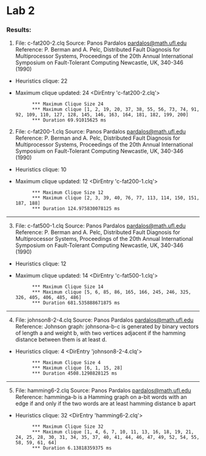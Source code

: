 # Lab 2

### Results:

1) File:  c-fat200-2.clq
Source: Panos Pardalos pardalos@math.ufl.edu
Reference: P. Berman and A. Pelc, Distributed Fault Diagnosis for
           Multiprocessor Systems, Proceedings of the 20th Annual
           International Symposium on Fault-Tolerant Computing
           Newcastle, UK, 340-346 (1990)

* Heuristics clique:  22

* Maximum clique updated:  24
<DirEntry 'c-fat200-2.clq'>

            *** Maximum Clique Size 24
            *** Maximum clique [1, 2, 19, 20, 37, 38, 55, 56, 73, 74, 91, 92, 109, 110, 127, 128, 145, 146, 163, 164, 181, 182, 199, 200]
            *** Duration 69.91015625 ms

2) File:  c-fat200-1.clq
Source: Panos Pardalos pardalos@math.ufl.edu
Reference: P. Berman and A. Pelc, Distributed Fault Diagnosis for
           Multiprocessor Systems, Proceedings of the 20th Annual
           International Symposium on Fault-Tolerant Computing
           Newcastle, UK, 340-346 (1990)

* Heuristics clique:  10

* Maximum clique updated:  12
<DirEntry 'c-fat200-1.clq'>

            *** Maximum Clique Size 12
            *** Maximum clique [2, 3, 39, 40, 76, 77, 113, 114, 150, 151, 187, 188]
            *** Duration 124.975830078125 ms
        
____________________________________________________________________________________________________
3. File:  c-fat500-1.clq
Source: Panos Pardalos pardalos@math.ufl.edu
Reference: P. Berman and A. Pelc, Distributed Fault Diagnosis for
           Multiprocessor Systems, Proceedings of the 20th Annual
           International Symposium on Fault-Tolerant Computing
           Newcastle, UK, 340-346 (1990)

* Heuristics clique:  12

* Maximum clique updated:  14
<DirEntry 'c-fat500-1.clq'>

            *** Maximum Clique Size 14
            *** Maximum clique [5, 6, 85, 86, 165, 166, 245, 246, 325, 326, 405, 406, 485, 486]
            *** Duration 681.535888671875 ms
        
____________________________________________________________________________________________________
4. File:  johnson8-2-4.clq
Source: Panos Pardalos pardalos@math.ufl.edu
Reference: Johnson graph: johnsona-b-c is generated by
           binary vectors of length a and weight b, with
           two vertices adjacent if the hamming distance
           between them is at least d.

* Heuristics clique:  4
<DirEntry 'johnson8-2-4.clq'>

            *** Maximum Clique Size 4
            *** Maximum clique [6, 1, 15, 28]
            *** Duration 4508.1298828125 ms
        
____________________________________________________________________________________________________
5. File:  hamming6-2.clq
Source: Panos Pardalos pardalos@math.ufl.edu
Reference: hamminga-b is a Hamming graph on a-bit words with
           an edge if and only if the two words are at least
           hamming distance b apart

* Heuristics clique:  32
<DirEntry 'hamming6-2.clq'>

            *** Maximum Clique Size 32
            *** Maximum clique [1, 4, 6, 7, 10, 11, 13, 16, 18, 19, 21, 24, 25, 28, 30, 31, 34, 35, 37, 40, 41, 44, 46, 47, 49, 52, 54, 55, 58, 59, 61, 64]
            *** Duration 6.13818359375 ms
        

